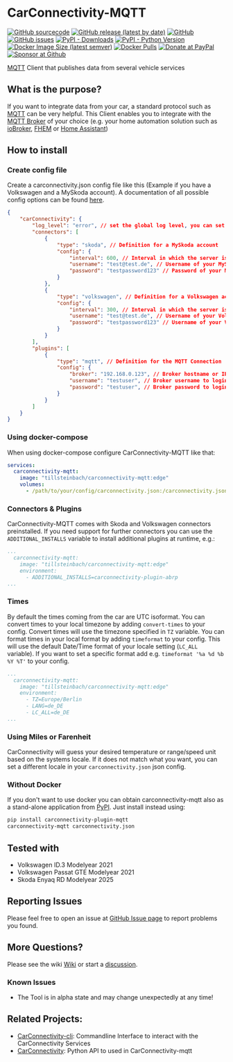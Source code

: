 # CarConnectivity-MQTT
[![GitHub sourcecode](https://img.shields.io/badge/Source-GitHub-green)](https://github.com/tillsteinbach/CarConnectivity-plugin-mqtt/)
[![GitHub release (latest by date)](https://img.shields.io/github/v/release/tillsteinbach/CarConnectivity-plugin-mqtt)](https://github.com/tillsteinbach/CarConnectivity-plugin-mqtt/releases/latest)
[![GitHub](https://img.shields.io/github/license/tillsteinbach/CarConnectivity-plugin-mqtt)](https://github.com/tillsteinbach/CarConnectivity-plugin-mqtt/blob/master/LICENSE)
[![GitHub issues](https://img.shields.io/github/issues/tillsteinbach/CarConnectivity-plugin-mqtt)](https://github.com/tillsteinbach/CarConnectivity-plugin-mqtt/issues)
[![PyPI - Downloads](https://img.shields.io/pypi/dm/carconnectivity-mqtt?label=PyPI%20Downloads)](https://pypi.org/project/carconnectivity-plugin-mqtt/)
[![PyPI - Python Version](https://img.shields.io/pypi/pyversions/carconnectivity-plugin-mqtt)](https://pypi.org/project/carconnectivity-plugin-mqtt/)
[![Docker Image Size (latest semver)](https://img.shields.io/docker/image-size/tillsteinbach/carconnectivity-mqtt?sort=semver)](https://hub.docker.com/r/tillsteinbach/carconnectivity-mqtt)
[![Docker Pulls](https://img.shields.io/docker/pulls/tillsteinbach/carconnectivity-mqtt)](https://hub.docker.com/r/tillsteinbach/carconnectivity-mqtt)
[![Donate at PayPal](https://img.shields.io/badge/Donate-PayPal-2997d8)](https://www.paypal.com/donate?hosted_button_id=2BVFF5GJ9SXAJ)
[![Sponsor at Github](https://img.shields.io/badge/Sponsor-GitHub-28a745)](https://github.com/sponsors/tillsteinbach)

[MQTT](https://mqtt.org) Client that publishes data from several vehicle services


## What is the purpose?
If you want to integrate data from your car, a standard protocol such as [MQTT](https://mqtt.org) can be very helpful. This Client enables you to integrate with the [MQTT Broker](https://mqtt.org/software/) of your choice (e.g. your home automation solution such as [ioBroker](https://www.iobroker.net), [FHEM](https://fhem.de) or [Home Assistant](https://www.home-assistant.io))

## How to install
### Create config file
Create a carconnectivity.json config file like this (Example if you have a Volkswagen and a MySkoda account). A documentation of all possible config options can be found [here](https://github.com/tillsteinbach/CarConnectivity-plugin-mqtt/tree/main/doc/Config.md).
```json
{
    "carConnectivity": {
        "log_level": "error", // set the global log level, you can set individual log levels in the connectors and plugins
        "connectors": [
            {
                "type": "skoda", // Definition for a MySkoda account
                "config": {
                    "interval": 600, // Interval in which the server is checked in seconds
                    "username": "test@test.de", // Username of your MySkoda Account
                    "password": "testpassword123" // Password of your MySkoda Account
                }
            },
            {
                "type": "volkswagen", // Definition for a Volkswagen account
                "config": {
                    "interval": 300, // Interval in which the server is checked in seconds
                    "username": "test@test.de", // Username of your Volkswagen Account
                    "password": "testpassword123" // Username of your Volkswagen Account
                }
            }
        ],
        "plugins": [
            {
                "type": "mqtt", // Definition for the MQTT Connection
                "config": {
                    "broker": "192.168.0.123", // Broker hostname or IP address
                    "username": "testuser", // Broker username to login
                    "password": "testuser", // Broker password to login
                }
            }
        ]
    }
}
```

### Using docker-compose
When using docker-compose configure CarConnectivity-MQTT like that:
```yml
services:
  carconnectivity-mqtt:
    image: "tillsteinbach/carconnectivity-mqtt:edge"
    volumes:
      - /path/to/your/config/carconnectivity.json:/carconnectivity.json
```

### Connectors & Plugins
CarConnectivity-MQTT comes with Skoda and Volkswagen connectors preinstalled. If you need support for further connectors you can use the `ADDITIONAL_INSTALLS` variable to install additional plugins at runtime, e.g.:
```yml
...
  carconnectivity-mqtt:
    image: "tillsteinbach/carconnectivity-mqtt:edge"
    environment:
      - ADDITIONAL_INSTALLS=carconnectivity-plugin-abrp
...
```

### Times
By default the times coming from the car are UTC isoformat. You can convert times to your local timezone by adding `convert-times` to your config. Convert times will use the timezone specified in `TZ` variable.
You can format times in your local format by adding `timeformat` to your config. This will use the default Date/Time format of your locale setting (`LC_ALL` variable). If you want to set a specific format add e.g. `timeformat '%a %d %b %Y %T'` to your config.
```yml
...
  carconnectivity-mqtt:
    image: "tillsteinbach/carconnectivity-mqtt:edge"
    environment:
      - TZ=Europe/Berlin
      - LANG=de_DE
      - LC_ALL=de_DE
...
```
### Using Miles or Farenheit
CarConnectivity will guess your desired temperature or range/speed unit based on the systems locale. If it does not match what you want, you can set a different locale in your `carconnectivity.json` json config.

### Without Docker
If you don't want to use docker you can obtain carconnectivity-mqtt also as a stand-alone application from [PyPI](https://pypi.org/project/carconnectivity-plugin-mqtt/). Just install instead using:
```bash
pip install carconnectivity-plugin-mqtt
carconnectivity-mqtt carconnectivity.json
```

## Tested with
- Volkswagen ID.3 Modelyear 2021
- Volkswagen Passat GTE Modelyear 2021
- Skoda Enyaq RD Modelyear 2025

## Reporting Issues
Please feel free to open an issue at [GitHub Issue page](https://github.com/tillsteinbach/CarConnectivity-plugin-mqtt/issues) to report problems you found.

## More Questions?
Please see the wiki [Wiki](https://github.com/tillsteinbach/CarConnectivity-plugin-mqtt/wiki) or start a [discussion](https://github.com/tillsteinbach/CarConnectivity-plugin-mqtt/discussions).

### Known Issues
- The Tool is in alpha state and may change unexpectedly at any time!

## Related Projects:
- [CarConnectivity-cli](https://github.com/tillsteinbach/CarConnectivity-cli): Commandline Interface to interact with the CarConnectivity Services
- [CarConnectivity](https://github.com/tillsteinbach/carconnectivity-python): Python API to used in CarConnectivity-mqtt
